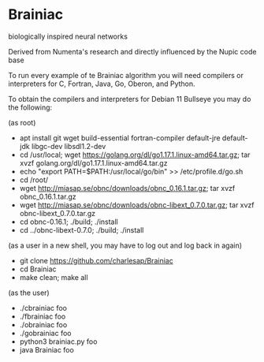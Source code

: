 # Brainiac
biologically inspired neural networks

Derived from Numenta's research and directly influenced by the Nupic code base

To run every example of te Brainiac algorithm you will need compilers or interpreters for C, Fortran, Java, Go, Oberon, and Python.

To obtain the compilers and interpreters for Debian 11 Bullseye you may do the following:

(as root)
 * apt install git wget build-essential fortran-compiler default-jre default-jdk libgc-dev libsdl1.2-dev
 * cd /usr/local; wget https://golang.org/dl/go1.17.1.linux-amd64.tar.gz; tar xvzf golang.org/dl/go1.17.1.linux-amd64.tar.gz
 * echo "export PATH=\$PATH:/usr/local/go/bin" >> /etc/profile.d/go.sh
 * cd /root/
 * wget http://miasap.se/obnc/downloads/obnc_0.16.1.tar.gz; tar xvzf obnc_0.16.1.tar.gz
 * wget http://miasap.se/obnc/downloads/obnc-libext_0.7.0.tar.gz; tar xvzf obnc-libext_0.7.0.tar.gz
 * cd obnc-0.16.1; ./build; ./install
 * cd ../obnc-libext-0.7.0; ./build; ./install

(as a user in a new shell, you may have to log out and log back in again)
 * git clone https://github.com/charlesap/Brainiac
 * cd Brainiac
 * make clean; make all

(as the user)
 * ./cbrainiac foo
 * ./fbrainiac foo
 * ./obrainiac foo
 * ./gobrainiac foo
 * python3 brainiac.py foo
 * java Brainiac foo

